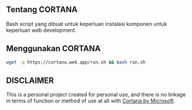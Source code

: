 ## Tentang CORTANA
Bash script yang dibuat untuk keperluan instalasi komponen untuk keperluan web development.

## Menggunakan CORTANA
```bash
wget -q https://cortana.web.app/run.sh && bash run.sh
```

## DISCLAIMER
This is a personal project created for personal use, and there is no linkage in terms of function or method of use at all with [Cortana by Microsoft](https://www.microsoft.com/en-us/windows/cortana).

